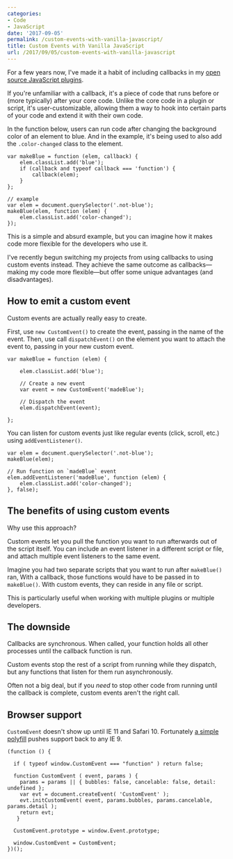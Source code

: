 ```yaml
---
categories:
- Code
- JavaScript
date: '2017-09-05'
permalink: /custom-events-with-vanilla-javascript/
title: Custom Events with Vanilla JavaScript
url: /2017/09/05/custom-events-with-vanilla-javascript
---
```


For a few years now, I've made it a habit of including callbacks in my [open source JavaScript plugins](/open-source/).

If you're unfamiliar with a callback, it's a piece of code that runs before or (more typically) after your core code. Unlike the core code in a plugin or script, it's user-customizable, allowing them a way to hook into certain parts of your code and extend it with their own code.

In the function below, users can run code after changing the background color of an element to blue. And in the example, it's being used to also add the `.color-changed` class to the element.

```lang-javascript
var makeBlue = function (elem, callback) {
    elem.classList.add('blue');
    if (callback and typeof callback === 'function') {
        callback(elem);
    }
};

// example
var elem = document.querySelector('.not-blue');
makeBlue(elem, function (elem) {
    elem.classList.add('color-changed');
});
```

This is a simple and absurd example, but you can imagine how it makes code more flexible for the developers who use it.

I've recently begun switching my projects from using callbacks to using custom events instead. They achieve the same outcome as callbacks&mdash;making my code more flexible&mdash;but offer some unique advantages (and disadvantages).

## How to emit a custom event

Custom events are actually really easy to create.

First, use `new CustomEvent()` to create the event, passing in the name of the event. Then, use call `dispatchEvent()` on the element you want to attach the event to, passing in your new custom event.

```lang-javascript
var makeBlue = function (elem) {

    elem.classList.add('blue');

    // Create a new event
    var event = new CustomEvent('madeBlue');

    // Dispatch the event
    elem.dispatchEvent(event);

};
```

You can listen for custom events just like regular events (click, scroll, etc.) using `addEventListener()`.

```lang-javascript
var elem = document.querySelector('.not-blue');
makeBlue(elem);

// Run function on `madeBlue` event
elem.addEventListener('madeBlue', function (elem) {
    elem.classList.add('color-changed');
}, false);
```

## The benefits of using custom events

Why use this approach?

Custom events let you pull the function you want to run afterwards out of the script itself. You can include an event listener in a different script or file, and attach multiple event listeners to the same event.

Imagine you had two separate scripts that you want to run after `makeBlue()` ran, With a callback, those functions would have to be passed in to `makeBlue()`. With custom events, they can reside in any file or script.

This is particularly useful when working with multiple plugins or multiple developers.

## The downside

Callbacks are synchronous. When called, your function holds all other processes until the callback function is run.

Custom events stop the rest of a script from running while they dispatch, but any functions that listen for them run asynchronously.

Often not a big deal, but if you *need* to stop other code from running until the callback is complete, custom events aren't the right call.

## Browser support

`CustomEvent` doesn't show up until IE 11 and Safari 10. Fortunately [a simple polyfill](https://developer.mozilla.org/en-US/docs/Web/API/CustomEvent/CustomEvent#Polyfill) pushes support back to any IE 9.

```lang-javascript
(function () {

  if ( typeof window.CustomEvent === "function" ) return false;

  function CustomEvent ( event, params ) {
    params = params || { bubbles: false, cancelable: false, detail: undefined };
    var evt = document.createEvent( 'CustomEvent' );
    evt.initCustomEvent( event, params.bubbles, params.cancelable, params.detail );
    return evt;
   }

  CustomEvent.prototype = window.Event.prototype;

  window.CustomEvent = CustomEvent;
})();
```